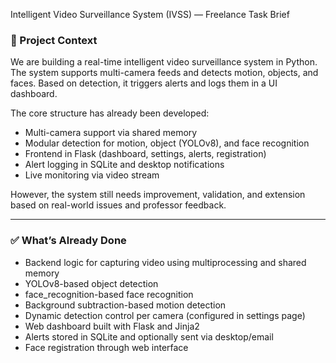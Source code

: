Intelligent Video Surveillance System (IVSS) — Freelance Task Brief

### 📌 Project Context

We are building a real-time intelligent video surveillance system in Python. The system supports multi-camera feeds and detects motion, objects, and faces. Based on detection, it triggers alerts and logs them in a UI dashboard.

The core structure has already been developed:

* Multi-camera support via shared memory
* Modular detection for motion, object (YOLOv8), and face recognition
* Frontend in Flask (dashboard, settings, alerts, registration)
* Alert logging in SQLite and desktop notifications
* Live monitoring via video stream

However, the system still needs improvement, validation, and extension based on real-world issues and professor feedback.

---

### ✅ What’s Already Done

* Backend logic for capturing video using multiprocessing and shared memory
* YOLOv8-based object detection
* face_recognition-based face recognition
* Background subtraction-based motion detection
* Dynamic detection control per camera (configured in settings page)
* Web dashboard built with Flask and Jinja2
* Alerts stored in SQLite and optionally sent via desktop/email
* Face registration through web interface